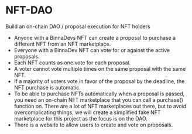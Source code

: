 # NFT-DAO
Build an on-chain DAO / proposal execution for NFT holders

- Anyone with a BinnaDevs NFT can create a proposal to purchase a different NFT from an NFT marketplace.
- Everyone with a BinnaDev NFT can vote for or against the active proposals.
- Each NFT counts as one vote for each proposal.
- A voter cannot vote multiple times on the same proposal with the same NFT.
- If a majority of voters vote in favor of the proposal by the deadline, the NFT purchase is automatic.
- To be able to purchase NFTs automatically when a proposal is passed, you need an on-chain NFT marketplace that you can call a purchase() function on. There are a lot of NFT marketplaces out there, but to avoid overcomplicating things, we will create a simplified fake NFT marketplace for this project as the focus is on the DAO.
- There is a website to allow users to create and vote on proposals.